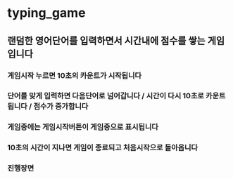 # typing_game

## 랜덤한 영어단어를 입력하면서 시간내에 점수를 쌓는 게임입니다

### 게임시작 누르면 10초의 카운트가 시작됩니다
### 단어를 맞게 입력하면 다음단어로 넘어갑니다 / 시간이 다시 10초로 카운트됩니다 / 점수가 증가합니다
### 게임중에는 게임시작버튼이 게임중으로 표시됩니다
### 10초의 시간이 지나면 게임이 종료되고 처음시작으로 돌아옵니다

### 진행장면
